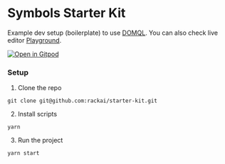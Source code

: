 # Symbols Starter Kit
Example dev setup (boilerplate) to use [DOMQL](https://github.com/rackai/domql). You can also check live editor [Playground](https://domql.com/playground/).

[![Open in Gitpod](https://gitpod.io/button/open-in-gitpod.svg)](https://gitpod.io/#https://github.com/rackai/domql-example)

### Setup

1. Clone the repo
```
git clone git@github.com:rackai/starter-kit.git
```

2. Install scripts
```
yarn
```

3. Run the project
```
yarn start
```
